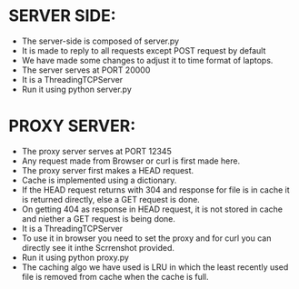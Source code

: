 SERVER SIDE:
============
+ The server-side is composed of server.py
+ It is made to reply to all requests except POST request by default
+ We have made some changes to adjust it to time format of laptops.
+ The server serves at PORT 20000
+ It is a ThreadingTCPServer
+ Run it using python server.py

PROXY SERVER:
=============
+ The proxy server serves at PORT 12345
+ Any request made from Browser or curl is first made here.
+ The proxy server first makes a HEAD request.
+ Cache is implemented using a dictionary.
+ If the HEAD request returns with 304 and response for file is in cache it is returned directly, else a GET request is done.
+ On getting 404 as response in HEAD request, it is not stored in cache and niether a GET request is being done.
+ It is a ThreadingTCPServer
+ To use it in browser you need to set the proxy and for curl you can directly see it inthe Scrrenshot provided.
+ Run it using python proxy.py
+ The caching algo we have used is LRU in which the least recently used file is removed from cache when the cache is full.
